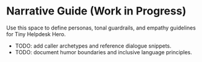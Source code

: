 # Narrative Guide (Work in Progress)

Use this space to define personas, tonal guardrails, and empathy guidelines for Tiny Helpdesk Hero.
- TODO: add caller archetypes and reference dialogue snippets.
- TODO: document humor boundaries and inclusive language principles.
